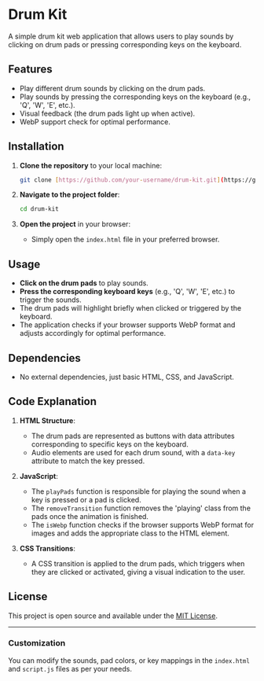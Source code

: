# Drum Kit

A simple drum kit web application that allows users to play sounds by clicking on drum pads or pressing corresponding keys on the keyboard.

## Features

- Play different drum sounds by clicking on the drum pads.
- Play sounds by pressing the corresponding keys on the keyboard (e.g., 'Q', 'W', 'E', etc.).
- Visual feedback (the drum pads light up when active).
- WebP support check for optimal performance.

## Installation

1. **Clone the repository** to your local machine:
   ```bash
   git clone [https://github.com/your-username/drum-kit.git](https://github.com/yanaesher/Drum-Kit)
   ```

2. **Navigate to the project folder**:
   ```bash
   cd drum-kit
   ```

3. **Open the project** in your browser:
   - Simply open the `index.html` file in your preferred browser.

## Usage

- **Click on the drum pads** to play sounds.
- **Press the corresponding keyboard keys** (e.g., 'Q', 'W', 'E', etc.) to trigger the sounds.
- The drum pads will highlight briefly when clicked or triggered by the keyboard.
- The application checks if your browser supports WebP format and adjusts accordingly for optimal performance.

## Dependencies

- No external dependencies, just basic HTML, CSS, and JavaScript.

## Code Explanation

1. **HTML Structure**: 
   - The drum pads are represented as buttons with data attributes corresponding to specific keys on the keyboard.
   - Audio elements are used for each drum sound, with a `data-key` attribute to match the key pressed.
   
2. **JavaScript**:
   - The `playPads` function is responsible for playing the sound when a key is pressed or a pad is clicked.
   - The `removeTransition` function removes the 'playing' class from the pads once the animation is finished.
   - The `isWebp` function checks if the browser supports WebP format for images and adds the appropriate class to the HTML element.

3. **CSS Transitions**:
   - A CSS transition is applied to the drum pads, which triggers when they are clicked or activated, giving a visual indication to the user.

## License

This project is open source and available under the [MIT License](LICENSE).

---

### Customization

You can modify the sounds, pad colors, or key mappings in the `index.html` and `script.js` files as per your needs.
